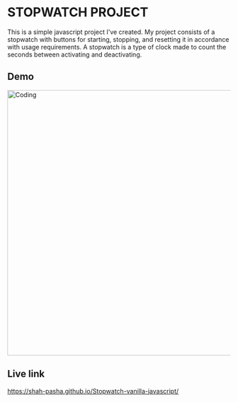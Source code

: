 # STOPWATCH PROJECT

This is a simple javascript project I've created.
My project consists of a stopwatch with buttons for starting, stopping, and resetting it in accordance with usage requirements.
A stopwatch is a type of clock made to count the seconds between activating and deactivating.




## Demo
<img align="center" alt="Coding" width="600" src="https://user-images.githubusercontent.com/92624624/197520532-c8c9a4a9-07f5-4f36-818f-2b4f8eca6fae.gif">

## Live link 
<a href="https://shah-pasha.github.io/Stopwatch-vanilla-javascript/" target="_blank">https://shah-pasha.github.io/Stopwatch-vanilla-javascript/</a>
